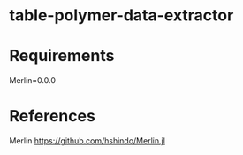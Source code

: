 # table-polymer-data-extractor

# Requirements
Merlin=0.0.0

# References
Merlin
https://github.com/hshindo/Merlin.jl
